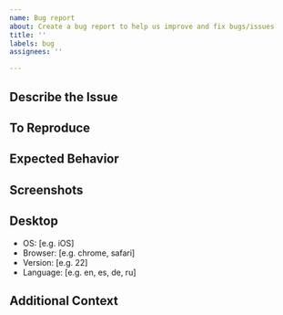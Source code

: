 ```yaml
---
name: Bug report
about: Create a bug report to help us improve and fix bugs/issues
title: ''
labels: bug
assignees: ''

---
```


<!-- 
⚠️ IMPORTANT ⚠️

All text inside of these arrow are comments and will not be displayed. They are here to help you fill out the template. Please do not place text inside of these fenced arrow sections. It is OK to delete these fenced comment sections.

You may also delete any sections if they do not apply to your issue or you have no input to provide for them
-->

## Describe the Issue
<!-- A clear and concise description of what the issue is -->

## To Reproduce
<!-- If you know how to reproduce the issue, please provided detailed steps below -->

## Expected Behavior
<!-- A clear and concise description of what you expected to happen -->

## Screenshots
<!-- If applicable, add screenshots to help explain your problem -->

## Desktop
 - OS: [e.g. iOS]
 - Browser: [e.g. chrome, safari]
 - Version: [e.g. 22]
 - Language: [e.g. en, es, de, ru]

## Additional Context
<!-- Add any other context about the problem here -->
